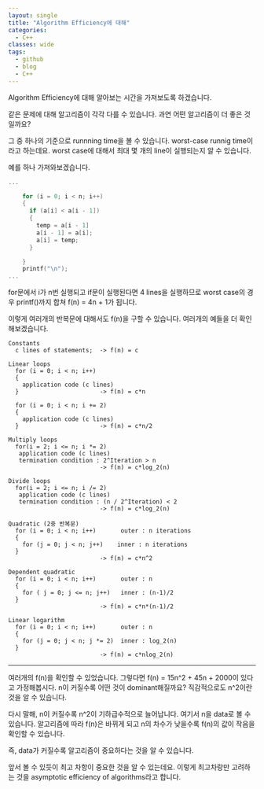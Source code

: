 ```yaml
---
layout: single
title: "Algorithm Efficiency에 대해"
categories:
  - C++
classes: wide
tags:
  - github
  - blog
  - C++
---
```


Algorithm Efficiency에 대해 알아보는 시간을 가져보도록 하겠습니다.

같은 문제에 대해 알고리즘이 각각 다를 수 있습니다. 과연 어떤 알고리즘이 더 좋은 것일까요?

그 중 하나의 기준으로 runnning time을 볼 수 있습니다.
worst-case runnig time이라고 하는데요. worst case에 대해서 최대 몇 개의 line이 실행되는지 알 수 있습니다.

예를 하나 가져와보겠습니다.
```c++
...

    for (i = 0; i < n; i++)
    {
      if (a[i] < a[i - 1])
      {
        temp = a[i - 1]
        a[i - 1] = a[i];
        a[i] = temp;
      }

    }
    printf("\n");
...
```

for문에서 i가 n번 실행되고 if문이 실행된다면 4 lines을 실행하므로 worst case의 경우 printf()까지 합쳐 f(n) = 4n + 1가 됩니다.

이렇게 여러개의 반복문에 대해서도 f(n)을 구할 수 있습니다. 여러개의 예들을 더 확인해보겠습니다.

```
Constants
  c lines of statements;  -> f(n) = c

Linear loops
  for (i = 0; i < n; i++)
  {
    application code (c lines)
  }                       -> f(n) = c*n

  for (i = 0; i < n; i += 2)
  {
    application code (c lines)
  }                       -> f(n) = c*n/2

Multiply loops
  for(i = 2; i <= n; i *= 2)
   application code (c lines)
   termination condition : 2^Iteration > n
                          -> f(n) = c*log_2(n)

Divide loops
  for(i = 2; i <= n; i /= 2)
   application code (c lines)
   termination condition : (n / 2^Iteration) < 2
                          -> f(n) = c*log_2(n)

Quadratic (2중 반복문)
  for (i = 0; i < n; i++)       outer : n iterations
  {
    for (j = 0; j < n; j++)    inner : n iterations
  }
                          -> f(n) = c*n^2

Dependent quadratic       
  for (i = 0; i < n; i++)       outer : n
  {
    for ( j = 0; j <= n; j++)   inner : (n-1)/2
  }
                          -> f(n) = c*n*(n-1)/2

Linear logarithm
  for (i = 0; i < n; i++)       outer : n
  {
    for (j = 0; j < n; j *= 2)  inner : log_2(n)
  }
                          -> f(n) = c*nlog_2(n)
```
---
여러개의 f(n)을 확인할 수 있었습니다. 그렇다면 f(n) = 15n^2 + 45n + 2000이 있다고 가정해봅시다.
n이 커질수록 어떤 것이 dominant해질까요? 직감적으로도 n^2이란 것을 알 수 있습니다.

다시 말해, n이 커질수록 n^2이 기하급수적으로 늘어납니다.
여기서 n을 data로 볼 수 있습니다. 알고리즘에 따라 f(n)은 바뀌게 되고 n의 차수가 낮을수록 f(n)의 값이 작음을 확인할 수 있습니다.

즉, data가 커질수록 알고리즘이 중요하다는 것을 알 수 있습니다.

앞서 볼 수 있듯이 최고 차항이 중요한 것을 알 수 있는데요. 이렇게 최고차랑만 고려하는 것을 asymptotic efficiency of algorithms라고 합니다.
